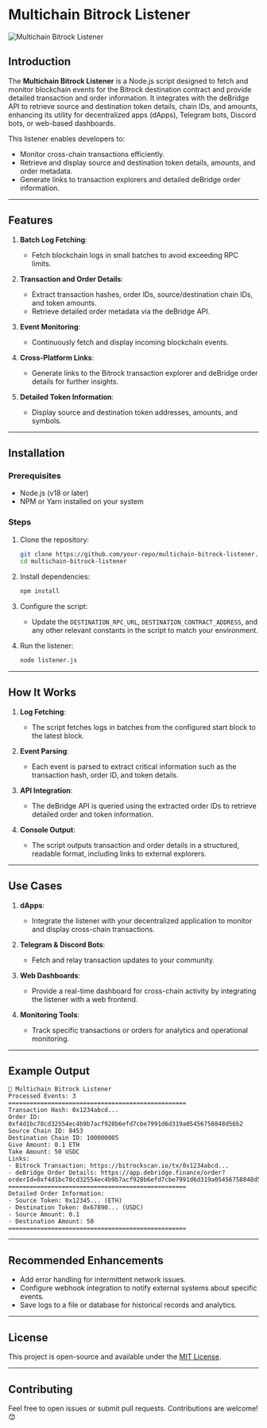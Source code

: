 # Multichain Bitrock Listener

![Multichain Bitrock Listener](https://example.com/path-to-image.png)

## Introduction

The **Multichain Bitrock Listener** is a Node.js script designed to fetch and monitor blockchain events for the Bitrock destination contract and provide detailed transaction and order information. It integrates with the deBridge API to retrieve source and destination token details, chain IDs, and amounts, enhancing its utility for decentralized apps (dApps), Telegram bots, Discord bots, or web-based dashboards.

This listener enables developers to:
- Monitor cross-chain transactions efficiently.
- Retrieve and display source and destination token details, amounts, and order metadata.
- Generate links to transaction explorers and detailed deBridge order information.

---

## Features

1. **Batch Log Fetching**:
   - Fetch blockchain logs in small batches to avoid exceeding RPC limits.

2. **Transaction and Order Details**:
   - Extract transaction hashes, order IDs, source/destination chain IDs, and token amounts.
   - Retrieve detailed order metadata via the deBridge API.

3. **Event Monitoring**:
   - Continuously fetch and display incoming blockchain events.

4. **Cross-Platform Links**:
   - Generate links to the Bitrock transaction explorer and deBridge order details for further insights.

5. **Detailed Token Information**:
   - Display source and destination token addresses, amounts, and symbols.

---

## Installation

### Prerequisites

- Node.js (v18 or later)
- NPM or Yarn installed on your system

### Steps

1. Clone the repository:
   ```bash
   git clone https://github.com/your-repo/multichain-bitrock-listener.git
   cd multichain-bitrock-listener
   ```

2. Install dependencies:
   ```bash
   npm install
   ```

3. Configure the script:
   - Update the `DESTINATION_RPC_URL`, `DESTINATION_CONTRACT_ADDRESS`, and any other relevant constants in the script to match your environment.

4. Run the listener:
   ```bash
   node listener.js
   ```

---

## How It Works

1. **Log Fetching**:
   - The script fetches logs in batches from the configured start block to the latest block.

2. **Event Parsing**:
   - Each event is parsed to extract critical information such as the transaction hash, order ID, and token details.

3. **API Integration**:
   - The deBridge API is queried using the extracted order IDs to retrieve detailed order and token information.

4. **Console Output**:
   - The script outputs transaction and order details in a structured, readable format, including links to external explorers.

---

## Use Cases

1. **dApps**:
   - Integrate the listener with your decentralized application to monitor and display cross-chain transactions.

2. **Telegram & Discord Bots**:
   - Fetch and relay transaction updates to your community.

3. **Web Dashboards**:
   - Provide a real-time dashboard for cross-chain activity by integrating the listener with a web frontend.

4. **Monitoring Tools**:
   - Track specific transactions or orders for analytics and operational monitoring.

---

## Example Output

```
🚀 Multichain Bitrock Listener
Processed Events: 3
==================================================
Transaction Hash: 0x1234abcd...
Order ID: 0xf4d1bc78cd32554ec4b9b7acf928b6efd7cbe7991d6d319a05456758848d56b2
Source Chain ID: 8453
Destination Chain ID: 100000005
Give Amount: 0.1 ETH
Take Amount: 50 USDC
Links:
- Bitrock Transaction: https://bitrockscan.io/tx/0x1234abcd...
- deBridge Order Details: https://app.debridge.finance/order?orderId=0xf4d1bc78cd32554ec4b9b7acf928b6efd7cbe7991d6d319a05456758848d56b2
==================================================
Detailed Order Information:
- Source Token: 0x12345... (ETH)
- Destination Token: 0x67890... (USDC)
- Source Amount: 0.1
- Destination Amount: 50
==================================================
```

---

## Recommended Enhancements

- Add error handling for intermittent network issues.
- Configure webhook integration to notify external systems about specific events.
- Save logs to a file or database for historical records and analytics.

---

## License

This project is open-source and available under the [MIT License](LICENSE).

---

## Contributing

Feel free to open issues or submit pull requests. Contributions are welcome! 😊
